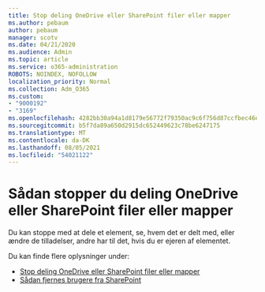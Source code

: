 ```yaml
---
title: Stop deling OneDrive eller SharePoint filer eller mapper
ms.author: pebaum
author: pebaum
manager: scotv
ms.date: 04/21/2020
ms.audience: Admin
ms.topic: article
ms.service: o365-administration
ROBOTS: NOINDEX, NOFOLLOW
localization_priority: Normal
ms.collection: Adm_O365
ms.custom:
- "9000192"
- "3169"
ms.openlocfilehash: 4282bb30a94a1d8179e56772f79350ac9c6f756d87ccfbec46e0418a3cc18612
ms.sourcegitcommit: b5f7da89a650d2915dc652449623c78be6247175
ms.translationtype: MT
ms.contentlocale: da-DK
ms.lasthandoff: 08/05/2021
ms.locfileid: "54021122"
---
```

# <a name="how-to-stop-sharing-onedrive-or-sharepoint-files-or-folders"></a>Sådan stopper du deling OneDrive eller SharePoint filer eller mapper

Du kan stoppe med at dele et element, se, hvem det er delt med, eller ændre de tilladelser, andre har til det, hvis du er ejeren af elementet.

Du kan finde flere oplysninger under: 

- [Stop deling OneDrive eller SharePoint filer eller mapper](https://support.office.com/article/stop-sharing-onedrive-or-sharepoint-files-or-folders-or-change-permissions-0a36470f-d7fe-40a0-bd74-0ac6c1e13323)
- [Sådan fjernes brugere fra SharePoint](/sharepoint/remove-users)